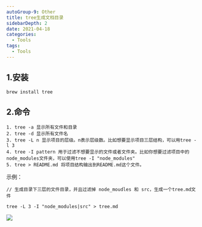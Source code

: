 ```yaml
---
autoGroup-9: Other
title: tree生成文档目录
sidebarDepth: 2
date: 2021-04-18
categories:
  - Tools
tags:
  - Tools
---
```


## 1.安装

`brew install tree`

## 2.命令

```
1. tree -a 显示所有文件和目录
2. tree -d 显示所有文件名
3. tree -L n 显示项目的层级。n表示层级数。比如想要显示项目三层结构，可以用tree -l 3
4. tree -I pattern 用于过滤不想要显示的文件或者文件夹。比如你想要过滤项目中的node_modules文件夹，可以使用tree -I "node_modules"
5. tree > README.md 将项目结构输出到README.md这个文件。
```

示例：

```
// 生成目录下三层的文件目录，并且过滤掉 node_moudles 和 src，生成一个tree.md文件

tree -L 3 -I "node_modules|src" > tree.md
```

![](https://tva1.sinaimg.cn/large/008i3skNgy1gprrl0dzppj30u00vujt6.jpg)
